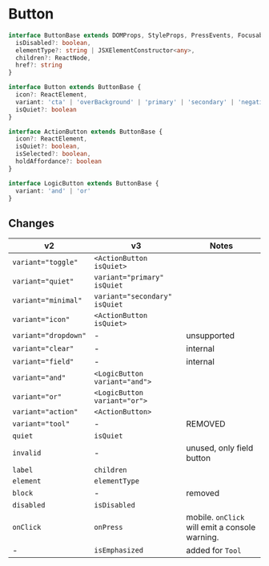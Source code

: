 # Button

```typescript
interface ButtonBase extends DOMProps, StyleProps, PressEvents, FocusableProps {
  isDisabled?: boolean,
  elementType?: string | JSXElementConstructor<any>,
  children?: ReactNode,
  href?: string
}

interface Button extends ButtonBase {
  icon?: ReactElement,
  variant: 'cta' | 'overBackground' | 'primary' | 'secondary' | 'negative',
  isQuiet?: boolean
}

interface ActionButton extends ButtonBase {
  icon?: ReactElement,
  isQuiet?: boolean,
  isSelected?: boolean,
  holdAffordance?: boolean
}

interface LogicButton extends ButtonBase {
  variant: 'and' | 'or'
}
```

## Changes
| **v2**                 | **v3**                           | **Notes**                                      |
| ---------------------- | ---------------------------------| ---------------------------------------------- |
| `variant="toggle"`     | `<ActionButton isQuiet>`         |                                                |
| `variant="quiet"`      | `variant="primary" isQuiet`      |                                                |
| `variant="minimal"`    | `variant="secondary" isQuiet`    |                                                |
| `variant="icon"`       | `<ActionButton isQuiet>`         |                                                |
| `variant="dropdown"`   | -                                | unsupported                                    |
| `variant="clear"`      | -                                | internal                                       |
| `variant="field"`      | -                                | internal                                       |
| `variant="and"`        | `<LogicButton variant="and">`    |                                                |
| `variant="or"`         | `<LogicButton variant="or">`     |                                                |
| `variant="action"`     | `<ActionButton>`                 |                                                |
| `variant="tool"`       | -                                | REMOVED                                        |
| `quiet`                | `isQuiet`                        |                                                |
| `invalid`              | -                                | unused, only field button                      |
| `label`                | `children`                       |                                                |
| `element`              | `elementType`                    |                                                |
| `block`                | -                                | removed                                        |
| `disabled`             | `isDisabled`                     |                                                |
| `onClick`              | `onPress`                        | mobile. `onClick` will emit a console warning. |
| -                      | `isEmphasized`                   | added for `Tool`                               |

